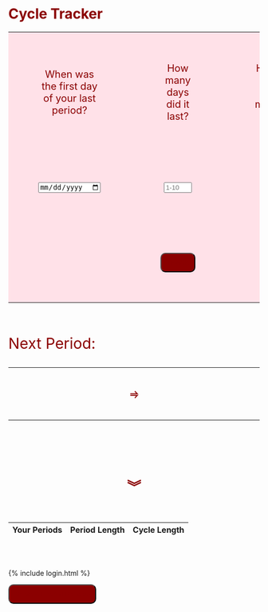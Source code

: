 <head>
<style>
.none {
  display: none;
}
span {
  color: dark red;
  font-size: 30px;
}
h1 .title {
  color: darkred;
}
button {
  padding: 10px;
  background-color: darkred;
  border-radius: 10px;
  text-align: center;
  justify-content: center;
  color: darkred;
}
input {
  color: black;
}
.tracker td {
  padding: 60px;
  width: 33.3%;
  text-align: center;
  color: darkred;
  font-size: 20px;
  border: none;
}
.tracker {
  background-color: #ffe1e8;
  border: none;
}
.date td {
  padding: 20px;
  width: 250px;;
}
.unhealthy {
  display: inline-block;
  font-size: 20px;
  border-color: darkred;
  padding: 20px;
  color: darkred;
}
a {
  color: black;
}
a.hover a.focus {
  background: none;
}
</style>
</head>
<body>


<h1 style="color:darkred;" >Cycle Tracker</h1>


<div>
  <form class="tracker">
    <table align="center" style="border:none;">
      <tr id="q">
        <td>When was the first day of your last period?</td>
        <td>How many days did it last?</td>
        <td>How long is your usual menstrual cycle?</td>
      </tr>
      <!--collect user input-->
        <tr id="input">
          <td><input type="date" id="lastperiod" required></td>
          <td><input type="number" id="periodlength" step="1" min="1" max="10" placeholder="1-10" required/></td>
          <td><input type="number" id="cyclelength" step="1" min="10" max="50" placeholder="10-50" required/></td>
        </tr>
      <tr>
        <td></td>
        <td>
          <button class="track" type="button" onclick="printDate(); validate()">
            TRACK
          </button>
        </td>
      </tr>
    </table>
  </form>
</div>
<br>
<div class="date">
  <p style="font-size: 30px; color: darkred;">Next Period:</p>
  <table>
    <tr>
      <td>
        <span id="nextperiod"></span>
      </td>
      <td>
        <p style="text-align: center; color: darkred; font-weight:bolder; font-size: 20px;">&#x2964;</p>
      </td>
      <td>
        <span id="nextperiodend"></span>
      </td>
    </tr>
  </table>
  <br>
  <span class="unhealthy" id="unhealthy"></span>
</div>
  <h1 style="text-align: center; color: darkred;" >&#65086;</h1>
<br>
<!--table displaying data from database-->
<table>
  <thead>
  <tr>
    <th>Your Periods</th>
    <th>Period Length</th>
    <th>Cycle Length</th>
  </tr>
  </thead>
  <tbody id="periodresult">
    <!-- javascript generated data -->
  </tbody>
</table>
<br><br>

<script>
  // print date of next period
  function printDate() {
    // get user inputs
    const x = document.getElementById("lastperiod").value;
    var y = document.getElementById("cyclelength").value;
    const z = document.getElementById("periodlength").value;
    // calculate date
    var resDate = new Date(x);
    resDate.setDate(resDate.getDate() + parseInt(y));
    var year = resDate.getUTCFullYear();
    var month = resDate.getUTCMonth() + 1;
    var startdate = resDate.getUTCDate();
    // print dates onto site
    const periodstart = `${month}/${startdate}/${year}`;
    document.getElementById("nextperiod").innerHTML = periodstart
    var enddate = resDate.getUTCDate() + parseInt(z);
    const periodend = `${month}/${enddate}/${year}`
    document.getElementById("nextperiodend").innerHTML = periodend
    // conditional for if period has unhealthy schedule
    if(parseInt(z) <= 2) {
      document.getElementById("unhealthy").innerHTML = "NOTICE: Your period is abnormally short. This may be a sign of some health concerns.   <a href=\"https://www.everydayhealth.com/pms/short-periods.aspx#:~:text=A%20short%20menstrual%20period%20might,even%20a%20serious%20medical%20problem.\">Learn More</a>" ;
    }
  }
  // prepare HTML result container for new output
  const resultContainer = document.getElementById("periodresult");
  // prepare URL's to allow easy switch from deployment and localhost
  //const url = "http://localhost:8087/api/periods"
  const url = "https://flowhealth.duckdns.org/api/periods"
  const create_fetch = url + '/create';
  const read_fetch = url + "/";
  const delete_fetch = url + "/delete";
  // Load users on page entry
  read_users();
  // Display User Table, data is fetched from Backend Database
  function read_users() {
    // prepare fetch options
    const read_options = {
      method: 'GET', // *GET, POST, PUT, DELETE, etc.
      mode: 'cors', // no-cors, *cors, same-origin
      cache: 'default', // *default, no-cache, reload, force-cache, only-if-cached
      credentials: 'omit', // include, *same-origin, omit
      headers: {
        'Content-Type': 'application/json'
      },
    };
    // fetch the data from API
    fetch(read_fetch, read_options)
      // response is a RESTful "promise" on any successful fetch
      .then(response => {
        // check for response errors
        if (response.status !== 200) {
            const errorMsg = 'Database read error: ' + response.status;
            console.log(errorMsg);
            const tr = document.createElement("tr");
            const td = document.createElement("td");
            td.innerHTML = errorMsg;
            tr.appendChild(td);
            resultContainer.appendChild(tr);
            return;
        }
        // valid response will have json data
        response.json().then(data => {
            console.log(data);
            for (let row in data) {
              console.log(data[row]);
              add_row(data[row]);
            }
        })
    })
    // catch fetch errors (ie ACCESS to server blocked)
    .catch(err => {
      console.error(err);
      const tr = document.createElement("tr");
      const td = document.createElement("td");
      td.innerHTML = err;
      tr.appendChild(td);
      resultContainer.appendChild(tr);
    });
  }
  function create_user(){
    const body = {
        nextperiod: document.getElementById("lastperiod").value,
        periodlength: document.getElementById("periodlength").value,
        cyclelength: document.getElementById("cyclelength").value,
        //nextperiod: nextP,
        //periodlength: periodL,
        //cyclelength: cycleL
    };
    //alert(body.toString());
    const requestOptions = {
        method: 'POST',
        body: JSON.stringify(body),
        headers: {
            "content-type": "application/json",
            'Authorization': 'Bearer my-token',
        },
    };
    // URL for Create API
    // Fetch API call to the database to create a new user\
    //alert(requestOptions);
    fetch(create_fetch, requestOptions)
      .then(response => {
        // trap error response from Web API
        if (response.status !== 200) {
          const errorMsg = 'Database create error: ' + response.status;
          console.log(errorMsg);
          const tr = document.createElement("tr");
          const td = document.createElement("td");
          td.innerHTML = errorMsg;
          tr.appendChild(td);
          resultContainer.appendChild(tr);
          return;
        }
        // response contains valid result
        response.json().then(data => {
            console.log(data);
            //add_row(data);
        })
    })
  }
  function add_row(data) {
    const tr = document.createElement("tr");
    const nextperiod = document.createElement("td");
    const periodlength = document.createElement("td");
    const cyclelength = document.createElement("td");
    // obtain data that is specific to the API
    nextperiod.innerHTML = data.nextperiod;
    periodlength.innerHTML = data.periodlength;
    cyclelength.innerHTML = data.cyclelength;
    console.log(data)
    // add HTML to container
    tr.appendChild(nextperiod);
    tr.appendChild(periodlength);
    tr.appendChild(cyclelength);
    resultContainer.appendChild(tr); 
  }
  function addData(){
    if(document.getElementById("lastperiod").value&&document.getElementById("periodlength").value&&document.getElementById("cyclelength").value)
      myData = {"nextperiod": document.getElementById("lastperiod").value, "periodlength": document.getElementById("periodlength").value, "cyclelength": document.getElementById("cyclelength").value};
    //alert("create");
    create_user(document.getElementById("lastperiod").value, document.getElementById("periodlength").value, document.getElementById("cyclelength").value);
    add_row(myData);
    }
  function validate(){
    var enterPeriod = document.getElementById('lastperiod').value
    var periodLength = document.getElementById('periodlength').value;
    var cycleLength = document.getElementById('cyclelength').value;
    if(isNaN(periodLength) || isNaN(cycleLength)||periodLength < 0 || cycleLength < 10){
      alert("Please enter valid values");
    } else{
      addData();
    }
  }
  function delete_user() {
  const deleteOptions = {
        method: 'DELETE',
        headers: {
            "content-type": "application/json",
            'Authorization': 'Bearer my-token',
        },
    };
    fetch(delete_fetch, deleteOptions)
      .then(response => {
        // trap error response from Web API
        if (response.status !== 200) {
          window.location.reload();
          return;
        }
        // response contains valid result
        response.json().then(data => {
            console.log(data);
        })
    })
  }
  /*function delete_user(){
    const body = {
        nextperiod: document.getElementById('lastperiod').value,
        periodlength: document.getElementById('periodlength').value,
        cyclelength: document.getElementById('cyclelength').value,
    };
    const requestOptions = {
        method: 'DELETE',
        body: JSON.stringify(body),
        headers: {
            "content-type": "application/json",
            'Authorization': 'Bearer my-token',
        },
        mode: 'cors',
        cache: 'default',
        credentials: 'omit'
    };
    fetch(delete_fetch, requestOptions)
      .then(response => {
        // trap error response from Web API
        if (response.status !== 200) {
          const errorMsg = 'Database delete error: ' + response.status;
          console.log(errorMsg);
          const tr = document.createElement("tr");
          const td = document.createElement("td");
          td.innerHTML = errorMsg;
          tr.removeChild(td);
          resultContainer.removeChild(tr);
          return;
        }
        // response contains valid result
        response.json().then(data => {
            console.log(data);
            //add a table row for the new/created userid
            delete_row(data);
        })
      })
        .catch(err => {
        console.error(err);
        const tr = document.createElement("tr");
        const td = document.createElement("td");
        td.innerHTML = err;
        tr.appendChild(td);
        resultContainer.appendChild(tr);
      });
    }
  function delete_row(data){
    const tr = document.createElement("tr");
    const nextperiod = document.createElement("td");
    const periodlength = document.createElement("td");
    const cyclelength = document.createElement("td");
    // obtain data that is specific to the API
    nextperiod.innerHTML = data.nextperiod;
    periodlength.innerHTML = data.periodlength;
    cyclelength.innerHTML = data.cyclelength;
    console.log(data)
    // add HTML to container
    tr.appendChild(nextperiod);
    tr.appendChild(periodlength);
    tr.appendChild(cyclelength);
    resultContainer.removeChild(tr);
  } */

</script>

{% include login.html %}
<div>
<button onclick="delete_user()">Delete All Period Records</button>
</div>

</body>



